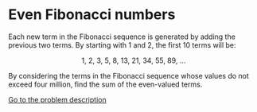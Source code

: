 Even Fibonacci numbers
======================

<p>Each new term in the Fibonacci sequence is generated by adding the previous two terms. By starting with 1 and 2, the first 10 terms will be:</p>
<p style="text-align:center;">1, 2, 3, 5, 8, 13, 21, 34, 55, 89, ...</p>
<p>By considering the terms in the Fibonacci sequence whose values do not exceed four million, find the sum of the even-valued terms.</p>
<!--
Note: This problem has been changed recently, please check that you are using the right parameters.
-->


[Go to the problem description](https://projecteuler.net/problem=2)
